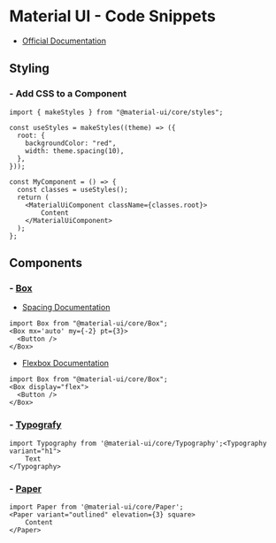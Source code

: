 # Material UI - Code Snippets

- [Official Documentation](https://material-ui.com/)

## Styling

### - Add CSS to a Component

```
import { makeStyles } from "@material-ui/core/styles";

const useStyles = makeStyles((theme) => ({
  root: {
    backgroundColor: "red",
    width: theme.spacing(10),
  },
}));

const MyComponent = () => {
  const classes = useStyles();
  return (
    <MaterialUiComponent className={classes.root}>
        Content
    </MaterialUiComponent>
  );
};

```

## Components

### - [Box](https://material-ui.com/components/box/#box)

- [Spacing Documentation](https://material-ui.com/system/spacing/)

```
import Box from "@material-ui/core/Box";
<Box mx='auto' my={-2} pt={3}>
  <Button />
</Box>
```

- [Flexbox Documentation](https://material-ui.com/system/flexbox/#flexbox)

```
import Box from "@material-ui/core/Box";
<Box display="flex">
  <Button />
</Box>
```

### - [Typografy](https://material-ui.com/components/typography/#typography)

```
import Typography from '@material-ui/core/Typography';<Typography variant="h1">
    Text
</Typography>
```

### - [Paper](https://material-ui.com/pt/api/paper/)

```
import Paper from '@material-ui/core/Paper';
<Paper variant="outlined" elevation={3} square>
    Content
</Paper>
```
